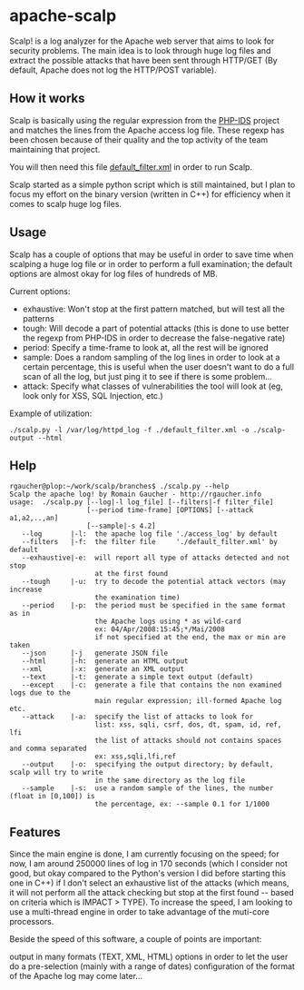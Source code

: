 # apache-scalp
Scalp! is a log analyzer for the Apache web server that aims to look for security problems. The main idea is to look through huge log files and extract the possible attacks that have been sent through HTTP/GET (By default, Apache does not log the HTTP/POST variable).

## How it works
Scalp is basically using the regular expression from the [PHP-IDS](http://phpids.org/) project and matches the lines from the Apache access log file. These regexp has been chosen because of their quality and the top activity of the team maintaining that project.

You will then need this file [default_filter.xml](https://raw.github.com/PHPIDS/PHPIDS/master/lib/IDS/default_filter.xml) in order to run Scalp.

Scalp started as a simple python script which is still maintained, but I plan to focus my effort on the binary version (written in C++) for efficiency when it comes to scalp huge log files.

## Usage
Scalp has a couple of options that may be useful in order to save time when scalping a huge log file or in order to perform a full examination; the default options are almost okay for log files of hundreds of MB.

Current options:

- exhaustive: Won't stop at the first pattern matched, but will test all the patterns
- tough: Will decode a part of potential attacks (this is done to use better the regexp from PHP-IDS in order to decrease the false-negative rate)
- period: Specify a time-frame to look at, all the rest will be ignored
- sample: Does a random sampling of the log lines in order to look at a certain percentage, this is useful when the user doesn't want to do a full scan of all the log, but just ping it to see if there is some problem...
- attack: Specify what classes of vulnerabilities the tool will look at (eg, look only for XSS, SQL Injection, etc.)

Example of utilization:

```
./scalp.py -l /var/log/httpd_log -f ./default_filter.xml -o ./scalp-output --html
```

## Help

```
rgaucher@plop:~/work/scalp/branches$ ./scalp.py --help
Scalp the apache log! by Romain Gaucher - http://rgaucher.info
usage:  ./scalp.py [--log|-l log_file] [--filters|-f filter_file] 
                   [--period time-frame] [OPTIONS] [--attack a1,a2,..,an]
                   [--sample|-s 4.2]
   --log       |-l:  the apache log file './access_log' by default
   --filters   |-f:  the filter file     './default_filter.xml' by default
   --exhaustive|-e:  will report all type of attacks detected and not stop
                     at the first found
   --tough     |-u:  try to decode the potential attack vectors (may increase
                     the examination time)
   --period    |-p:  the period must be specified in the same format as in
                     the Apache logs using * as wild-card
                     ex: 04/Apr/2008:15:45;*/Mai/2008
                     if not specified at the end, the max or min are taken
   --json      |-j   generate JSON file
   --html      |-h:  generate an HTML output
   --xml       |-x:  generate an XML output
   --text      |-t:  generate a simple text output (default)
   --except    |-c:  generate a file that contains the non examined logs due to the
                     main regular expression; ill-formed Apache log etc.
   --attack    |-a:  specify the list of attacks to look for
                     list: xss, sqli, csrf, dos, dt, spam, id, ref, lfi
                     the list of attacks should not contains spaces and comma separated
                     ex: xss,sqli,lfi,ref
   --output    |-o:  specifying the output directory; by default, scalp will try to write
                     in the same directory as the log file
   --sample    |-s:  use a random sample of the lines, the number (float in [0,100]) is
                     the percentage, ex: --sample 0.1 for 1/1000
```

## Features
Since the main engine is done, I am currently focusing on the speed; for now, I am around 250000 lines of log in 170 seconds (which I consider not good, but okay compared to the Python's version I did before starting this one in C++) if I don't select an exhaustive list of the attacks (which means, it will not perform all the attack checking but stop at the first found -- based on criteria which is IMPACT > TYPE). To increase the speed, I am looking to use a multi-thread engine in order to take advantage of the muti-core processors.

Beside the speed of this software, a couple of points are important:

output in many formats (TEXT, XML, HTML)
options in order to let the user do a pre-selection (mainly with a range of dates)
configuration of the format of the Apache log may come later...
